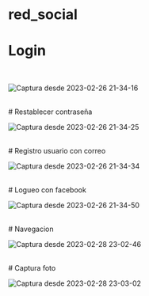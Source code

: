 # red_social

# Login 
<br>

![Captura desde 2023-02-26 21-34-16](https://user-images.githubusercontent.com/67657380/222048904-6f7ff40c-cd7b-4497-a4d9-80d597f4bd7e.png)

<br>
# Restablecer contraseña 

<br>

![Captura desde 2023-02-26 21-34-25](https://user-images.githubusercontent.com/67657380/222048936-6d083449-4661-42c3-b9f6-55a24730e432.png)

<br>
# Registro usuario con correo

<br>

![Captura desde 2023-02-26 21-34-34](https://user-images.githubusercontent.com/67657380/222048968-e2849fd2-55c9-455a-9225-0f7f4ab2a395.png)

<br>
# Logueo con facebook 
<br>

![Captura desde 2023-02-26 21-34-50](https://user-images.githubusercontent.com/67657380/222048992-21b49d93-9ec3-481e-8658-820e97a7ebb7.png)

<br>
# Navegacion 
<br>

![Captura desde 2023-02-28 23-02-46](https://user-images.githubusercontent.com/67657380/222049295-4c335f74-999c-4dab-8777-af03adba763b.png)

<br>
# Captura foto
<br>

![Captura desde 2023-02-28 23-03-02](https://user-images.githubusercontent.com/67657380/222049362-379dd518-40a7-4188-b4b2-a2118c6f0679.png)
